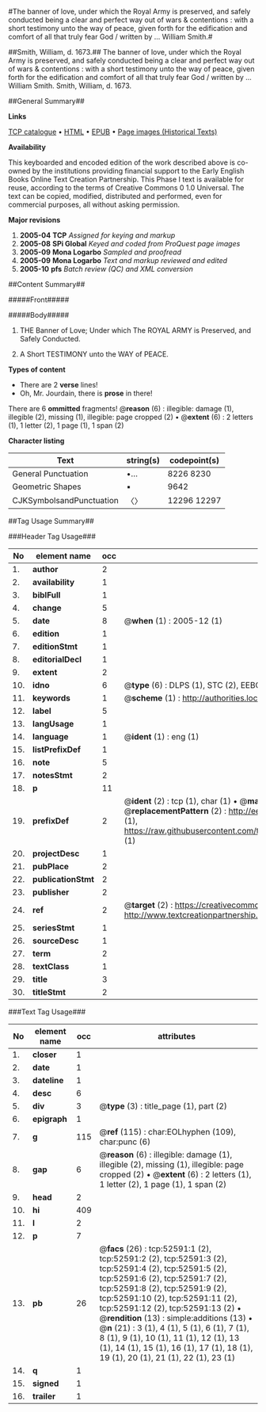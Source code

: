 #The banner of love, under which the Royal Army is preserved, and safely conducted being a clear and perfect way out of wars & contentions : with a short testimony unto the way of peace, given forth for the edification and comfort of all that truly fear God / written by ... William Smith.#

##Smith, William, d. 1673.##
The banner of love, under which the Royal Army is preserved, and safely conducted being a clear and perfect way out of wars & contentions : with a short testimony unto the way of peace, given forth for the edification and comfort of all that truly fear God / written by ... William Smith.
Smith, William, d. 1673.

##General Summary##

**Links**

[TCP catalogue](http://www.ota.ox.ac.uk/tcp/)  • 
[HTML](http://tei.it.ox.ac.uk/tcp/Texts-HTML/free/A60/A60616.html)  • 
[EPUB](http://tei.it.ox.ac.uk/tcp/Texts-EPUB/free/A60/A60616.epub) • 
[Page images (Historical Texts)](https://data.historicaltexts.jisc.ac.uk/view?pubId=eebo-12018797e&pageId=eebo-12018797e-52591-1)

**Availability**

This keyboarded and encoded edition of the
	       work described above is co-owned by the institutions
	       providing financial support to the Early English Books
	       Online Text Creation Partnership. This Phase I text is
	       available for reuse, according to the terms of Creative
	       Commons 0 1.0 Universal. The text can be copied,
	       modified, distributed and performed, even for
	       commercial purposes, all without asking permission.

**Major revisions**

1. __2005-04__ __TCP__ *Assigned for keying and markup*
1. __2005-08__ __SPi Global__ *Keyed and coded from ProQuest page images*
1. __2005-09__ __Mona Logarbo__ *Sampled and proofread*
1. __2005-09__ __Mona Logarbo__ *Text and markup reviewed and edited*
1. __2005-10__ __pfs__ *Batch review (QC) and XML conversion*

##Content Summary##

#####Front#####

#####Body#####

1. THE Banner of Love; Under which The ROYAL ARMY is Preserved, and Safely Conducted.

1. A Short TESTIMONY unto the WAY of PEACE.

**Types of content**

  * There are 2 **verse** lines!
  * Oh, Mr. Jourdain, there is **prose** in there!

There are 6 **ommitted** fragments! 
 @__reason__ (6) : illegible: damage (1), illegible (2), missing (1), illegible: page cropped (2)  •  @__extent__ (6) : 2 letters (1), 1 letter (2), 1 page (1), 1 span (2)

**Character listing**


|Text|string(s)|codepoint(s)|
|---|---|---|
|General Punctuation|•…|8226 8230|
|Geometric Shapes|▪|9642|
|CJKSymbolsandPunctuation|〈〉|12296 12297|

##Tag Usage Summary##

###Header Tag Usage###

|No|element name|occ|attributes|
|---|---|---|---|
|1.|__author__|2||
|2.|__availability__|1||
|3.|__biblFull__|1||
|4.|__change__|5||
|5.|__date__|8| @__when__ (1) : 2005-12 (1)|
|6.|__edition__|1||
|7.|__editionStmt__|1||
|8.|__editorialDecl__|1||
|9.|__extent__|2||
|10.|__idno__|6| @__type__ (6) : DLPS (1), STC (2), EEBO-CITATION (1), OCLC (1), VID (1)|
|11.|__keywords__|1| @__scheme__ (1) : http://authorities.loc.gov/ (1)|
|12.|__label__|5||
|13.|__langUsage__|1||
|14.|__language__|1| @__ident__ (1) : eng (1)|
|15.|__listPrefixDef__|1||
|16.|__note__|5||
|17.|__notesStmt__|2||
|18.|__p__|11||
|19.|__prefixDef__|2| @__ident__ (2) : tcp (1), char (1)  •  @__matchPattern__ (2) : ([0-9\-]+):([0-9IVX]+) (1), (.+) (1)  •  @__replacementPattern__ (2) : http://eebo.chadwyck.com/downloadtiff?vid=$1&page=$2 (1), https://raw.githubusercontent.com/textcreationpartnership/Texts/master/tcpchars.xml#$1 (1)|
|20.|__projectDesc__|1||
|21.|__pubPlace__|2||
|22.|__publicationStmt__|2||
|23.|__publisher__|2||
|24.|__ref__|2| @__target__ (2) : https://creativecommons.org/publicdomain/zero/1.0/ (1), http://www.textcreationpartnership.org/docs/. (1)|
|25.|__seriesStmt__|1||
|26.|__sourceDesc__|1||
|27.|__term__|2||
|28.|__textClass__|1||
|29.|__title__|3||
|30.|__titleStmt__|2||


###Text Tag Usage###

|No|element name|occ|attributes|
|---|---|---|---|
|1.|__closer__|1||
|2.|__date__|1||
|3.|__dateline__|1||
|4.|__desc__|6||
|5.|__div__|3| @__type__ (3) : title_page (1), part (2)|
|6.|__epigraph__|1||
|7.|__g__|115| @__ref__ (115) : char:EOLhyphen (109), char:punc (6)|
|8.|__gap__|6| @__reason__ (6) : illegible: damage (1), illegible (2), missing (1), illegible: page cropped (2)  •  @__extent__ (6) : 2 letters (1), 1 letter (2), 1 page (1), 1 span (2)|
|9.|__head__|2||
|10.|__hi__|409||
|11.|__l__|2||
|12.|__p__|7||
|13.|__pb__|26| @__facs__ (26) : tcp:52591:1 (2), tcp:52591:2 (2), tcp:52591:3 (2), tcp:52591:4 (2), tcp:52591:5 (2), tcp:52591:6 (2), tcp:52591:7 (2), tcp:52591:8 (2), tcp:52591:9 (2), tcp:52591:10 (2), tcp:52591:11 (2), tcp:52591:12 (2), tcp:52591:13 (2)  •  @__rendition__ (13) : simple:additions (13)  •  @__n__ (21) : 3 (1), 4 (1), 5 (1), 6 (1), 7 (1), 8 (1), 9 (1), 10 (1), 11 (1), 12 (1), 13 (1), 14 (1), 15 (1), 16 (1), 17 (1), 18 (1), 19 (1), 20 (1), 21 (1), 22 (1), 23 (1)|
|14.|__q__|1||
|15.|__signed__|1||
|16.|__trailer__|1||
